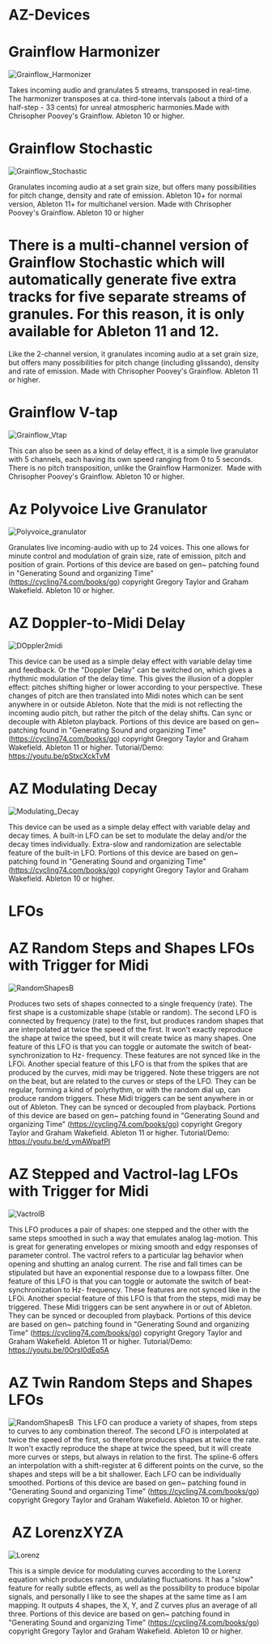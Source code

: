 # AZ-Devices

# Grainflow Harmonizer
![Grainflow_Harmonizer](https://github.com/AffeZwei/AZ-Devices/assets/62151108/aa09ca17-b300-4903-9d74-b3ad8293e1df)

Takes incoming audio and granulates 5 streams, transposed in real-time. The harmonizer transposes at ca. third-tone intervals (about a third of a half-step - 33 cents) for unreal atmospheric harmonies.​ Made with Chrisopher Poovey's Grainflow. Ableton 10 or higher.
​
# Grainflow Stochastic 
![Grainflow_Stochastic](https://github.com/AffeZwei/AZ-Devices/assets/62151108/44474ad7-24d7-4ab3-90a0-ec8dc4c1dc7b)

Granulates incoming audio at a set grain size, but offers many possibilities for pitch change, density and rate of emission. Ableton 10+ for normal version, Ableton 11+ for multichanel version. Made with Chrisopher Poovey's Grainflow. Ableton 10 or higher
# There is a multi-channel version of Grainflow Stochastic which will automatically generate five extra tracks for five separate streams of granules. For this reason, it is only available for Ableton 11 and 12. 
Like the 2-channel version, it granulates incoming audio at a set grain size, but offers many possibilities for pitch change (including glissando), density and rate of emission. Made with Chrisopher Poovey's Grainflow. Ableton 11 or higher.
​ 
# Grainflow V-tap

![Grainflow_Vtap](https://github.com/AffeZwei/AZ-Devices/assets/62151108/4814f6f6-1037-4c10-b41f-f6be4ab6316a)

This can also be seen as a kind of delay effect, it is a simple live granulator with 5 channels, each having its own speed ranging from 0 to 5 seconds. There is no pitch transposition, unlike the Grainflow Harmonizer. ​ Made with Chrisopher Poovey's Grainflow. Ableton 10 or higher. 
 
# Az Polyvoice Live Granulator

![Polyvoice_granulator](https://github.com/AffeZwei/AZ-Devices/assets/62151108/2e797832-18df-4542-91d5-715bde79c863)

Granulates live incoming-audio with up to 24 voices. This one allows for minute control and modulation of grain size, rate of emission, pitch and position of grain. Portions of this device are based on gen~ patching found in "Generating Sound and organizing Time" (https://cycling74.com/books/go) copyright Gregory Taylor and Graham Wakefield. Ableton 10 or higher.

# AZ Doppler-to-Midi Delay

![DOppler2midi](https://github.com/AffeZwei/AZ-Devices/assets/62151108/48a261f1-dcde-4e33-8c63-7ebb52a441bf)

This device can be used as a simple delay effect with variable delay time and feedback. Or the "Doppler Delay" can be switched on, which gives a rhythmic modulation of the delay time. This gives the illusion of a doppler effect: pitches shifting higher or lower according to your perspective. These changes of pitch are then translated into Midi notes which can be sent anywhere in or outside Ableton. Note that the midi is not reflecting the incoming audio pitch, but rather the pitch of the delay shifts. Can sync or decouple with Ableton playback. Portions of this device are based on gen~ patching found in "Generating Sound and organizing Time" (https://cycling74.com/books/go) copyright Gregory Taylor and Graham Wakefield. Ableton 11 or higher. Tutorial/Demo: https://youtu.be/pStxcXckTvM
​ 
# AZ Modulating Decay

![Modulating_Decay](https://github.com/AffeZwei/AZ-Devices/assets/62151108/6365c0c1-5a12-47a5-a404-4d9f82e43189)

This device can be used as a simple delay effect with variable delay and decay times. A built-in LFO can be set to modulate the delay and/or the decay times individually. Extra-slow and randomization are selectable feature of the built-in LFO. Portions of this device are based on gen~ patching found in "Generating Sound and organizing Time" (https://cycling74.com/books/go) copyright Gregory Taylor and Graham Wakefield. Ableton 10 or higher.

# LFOs
# AZ Random Steps and Shapes LFOs with Trigger for Midi

![RandomShapesB](https://github.com/AffeZwei/AZ-Devices/assets/62151108/21993275-7be4-4747-a2d8-19cfdcc24e8a)

Produces two sets of shapes connected to a single frequency (rate). The first shape is a customizable shape (stable or random). The second LFO is connected by frequency (rate) to the first, but produces random shapes that are interpolated at twice the speed of the first. It won't exactly reproduce the shape at twice the speed, but it will create twice as many shapes. One feature of this LFO is that you can toggle or automate the switch of beat-synchronization to Hz- frequency. These features are not synced like in the LFOi. Another special feature of this LFO is that from the spikes that are produced by the curves, midi may be triggered. Note these triggers are not on the beat, but are related to the curves or steps of the LFO. They can be regular, forming a kind of polyrhythm, or with the random dial up, can produce random triggers. These Midi triggers can be sent anywhere in or out of Ableton. They can be synced or decoupled from playback. Portions of this device are based on gen~ patching found in "Generating Sound and organizing Time" (https://cycling74.com/books/go) copyright Gregory Taylor and Graham Wakefield. Ableton 11 or higher. Tutorial/Demo: https://youtu.be/d_ymAWpafPI

# AZ Stepped and Vactrol-lag LFOs with Trigger for Midi

![VactrolB](https://github.com/AffeZwei/AZ-Devices/assets/62151108/a95706e6-1979-49fb-a629-ff1db1c999c4)

This LFO produces a pair of shapes: one stepped and the other with the same steps smoothed in such a way that emulates analog lag-motion. This is great for generating envelopes or mixing smooth and edgy responses of parameter control. The vactrol refers to a particular lag behavior when opening and shutting an analog current. The rise and fall times can be stipulated but have an exponential response due to a lowpass filter. One feature of this LFO is that you can toggle or automate the switch of beat-synchronization to Hz- frequency. These features are not synced like in the LFOi. Another special feature of this LFO is that from the steps, midi may be triggered. These Midi triggers can be sent anywhere in or out of Ableton. They can be synced or decoupled from playback. Portions of this device are based on gen~ patching found in "Generating Sound and organizing Time" (https://cycling74.com/books/go) copyright Gregory Taylor and Graham Wakefield. Ableton 11 or higher. Tutorial/Demo: https://youtu.be/0OrsI0dEq5A

#  AZ Twin Random Steps and Shapes LFOs

![RandomShapesB](https://github.com/AffeZwei/AZ-Devices/assets/62151108/19ebf1d1-2dc8-42bf-a8e7-ad792e9abcb1)
​
This LFO can produce a variety of shapes, from steps to curves to any combination thereof. The second LFO is interpolated at twice the speed of the first, so therefore produces shapes at twice the rate. It won't exactly reproduce the shape at twice the speed, but it will create more curves or steps, but always in relation to the first. The spline-6 offers an interpolation with a shift-register at 6 different points on the curve, so the shapes and steps will be a bit shallower. Each LFO can be individually smoothed. Portions of this device are based on gen~ patching found in "Generating Sound and organizing Time" (https://cycling74.com/books/go) copyright Gregory Taylor and Graham Wakefield. Ableton 10 or higher.

# ​ AZ LorenzXYZA

![Lorenz](https://github.com/AffeZwei/AZ-Devices/assets/62151108/e2f142c4-212c-4773-b1a1-282a532b0bc2)

This is a simple device for modulating curves according to the Lorenz equation which produces random, undulating fluctuations. It has a "slow" feature for really subtle effects, as well as the possibility to produce bipolar signals, and personally I like to see the shapes at the same time as I am mapping. It outputs 4 shapes, the X, Y, and Z curves plus an average of all three. Portions of this device are based on gen~ patching found in "Generating Sound and organizing Time" (https://cycling74.com/books/go) copyright Gregory Taylor and Graham Wakefield. Ableton 10 or higher.

